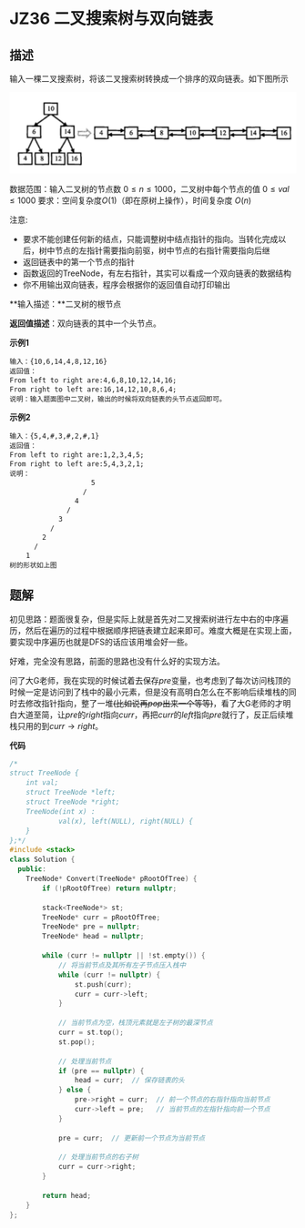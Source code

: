 # JZ36 二叉搜索树与双向链表

## 描述

输入一棵二叉搜索树，将该二叉搜索树转换成一个排序的双向链表。如下图所示

![imgs](./imgs/JZ36_describe.png)

<!--more-->

数据范围：输入二叉树的节点数 $0≤n≤1000$，二叉树中每个节点的值 $0≤val≤1000$
要求：空间复杂度$O(1)$（即在原树上操作），时间复杂度 $O(n)$ 

注意: 

- 要求不能创建任何新的结点，只能调整树中结点指针的指向。当转化完成以后，树中节点的左指针需要指向前驱，树中节点的右指针需要指向后继
- 返回链表中的第一个节点的指针
- 函数返回的TreeNode，有左右指针，其实可以看成一个双向链表的数据结构 
- 你不用输出双向链表，程序会根据你的返回值自动打印输出  

**输入描述：**二叉树的根节点

**返回值描述**：双向链表的其中一个头节点。

**示例1**

```
输入：{10,6,14,4,8,12,16}
返回值：
From left to right are:4,6,8,10,12,14,16;
From right to left are:16,14,12,10,8,6,4;
说明：输入题面图中二叉树，输出的时候将双向链表的头节点返回即可。     
```

**示例2**

```
输入：{5,4,#,3,#,2,#,1}
返回值：
From left to right are:1,2,3,4,5;
From right to left are:5,4,3,2,1;
说明：
                    5
                  /
                4
              /
            3
          /
        2
      /
    1
树的形状如上图       
```

## 题解

初见思路：题面很复杂，但是实际上就是首先对二叉搜索树进行左中右的中序遍历，然后在遍历的过程中根据顺序把链表建立起来即可。难度大概是在实现上面，要实现中序遍历也就是DFS的话应该用堆会好一些。

好难，完全没有思路，前面的思路也没有什么好的实现方法。

问了大G老师，我在实现的时候试着去保存$pre$变量，也考虑到了每次访问栈顶的时候一定是访问到了栈中的最小元素，但是没有高明白怎么在不影响后续堆栈的同时去修改指针指向，整了一堆~~(比如说再$pop$出来一个等等)~~，看了大G老师的才明白大道至简，让$pre$的$right$指向$curr$，再把$curr$的$left$指向$pre$就行了，反正后续堆栈只用的到$curr\rightarrow right$。

**代码**

```C++
/*
struct TreeNode {
    int val;
    struct TreeNode *left;
    struct TreeNode *right;
    TreeNode(int x) :
            val(x), left(NULL), right(NULL) {
    }
};*/
#include <stack>
class Solution {
  public:
    TreeNode* Convert(TreeNode* pRootOfTree) {
        if (!pRootOfTree) return nullptr;

        stack<TreeNode*> st;
        TreeNode* curr = pRootOfTree;
        TreeNode* pre = nullptr;
        TreeNode* head = nullptr;

        while (curr != nullptr || !st.empty()) {
            // 将当前节点及其所有左子节点压入栈中
            while (curr != nullptr) {
                st.push(curr);
                curr = curr->left;
            }

            // 当前节点为空，栈顶元素就是左子树的最深节点
            curr = st.top();
            st.pop();

            // 处理当前节点
            if (pre == nullptr) {
                head = curr;  // 保存链表的头
            } else {
                pre->right = curr;  // 前一个节点的右指针指向当前节点
                curr->left = pre;   // 当前节点的左指针指向前一个节点
            }

            pre = curr;  // 更新前一个节点为当前节点

            // 处理当前节点的右子树
            curr = curr->right;
        }

        return head;
    }
};


```

